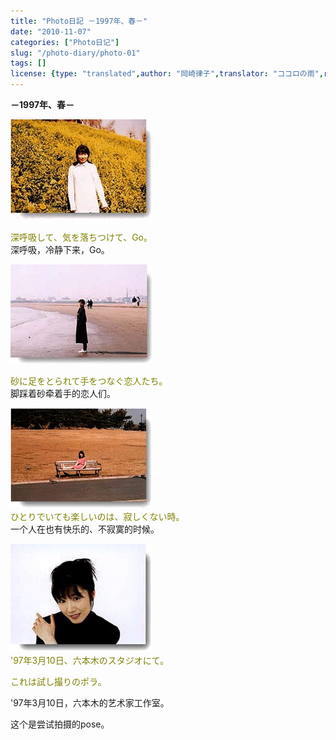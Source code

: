 ```yaml
---
title: "Photo日記 －1997年、春－"
date: "2010-11-07"
categories: ["Photo日记"]
slug: "/photo-diary/photo-01"
tags: []
license: {type: "translated",author: "岡崎律子",translator: "ココロの雨",reproduced-url: "http://www.ne.jp/asahi/okazaki/book/photo/photo1.html",reproduced-website: "岡崎律子BOOK"}
---
```


**－1997年、春－**  

  
![](./images/mother1.gif "mother1")  

  
<span style="color: #808000;">深呼吸して、気を落ちつけて、Go。</span>  
深呼吸，冷静下来，Go。  

  
[![](./images/kasai3.gif "kasai3")](./images/kasai3.gif)  

  
<span style="color: #808000;">砂に足をとられて手をつなぐ恋人たち。</span>  
脚踩着砂牵着手的恋人们。  

  
[![](./images/kasai1.gif "kasai1")](./images/kasai1.gif)  
<span style="color: #808000;">ひとりでいても楽しいのは、寂しくない時。</span>  
一个人在也有快乐的、不寂寞的时候。  

  
[![](./images/studio1.gif "studio1")](./images/studio1.gif)  
<span style="color: #808000;">'97年3月10日、六本木のスタジオにて。</span>  

  
<span style="color: #808000;">これは試し撮りのポラ。</span>  

  
'97年3月10日，六本木的艺术家工作室。  

  
这个是尝试拍摄的pose。

